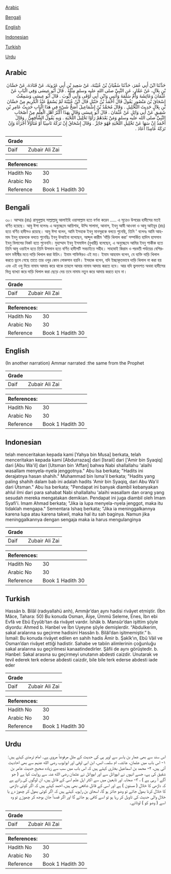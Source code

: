 [Arabic](#arabic)

[Bengali](#bengali)

[English](#english)

[Indonesian](#indonesian)

[Turkish](#turkish)

[Urdu](#urdu)

## Arabic


<div dir="rtl" lang="ar" style={{fontSize:'larger',backgroundColor:'#f8f9fa',padding:20}}>
حَدَّثَنَا ابْنُ أَبِي عُمَرَ، حَدَّثَنَا سُفْيَانُ بْنُ عُيَيْنَةَ، عَنْ سَعِيدِ بْنِ أَبِي عَرُوبَةَ، عَنْ قَتَادَةَ، عَنْ حَسَّانَ بْنِ بِلاَلٍ، عَنْ عَمَّارٍ، عَنِ النَّبِيِّ صلى الله عليه وسلم مِثْلَهُ ‏.‏ قَالَ أَبُو عِيسَى وَفِي الْبَابِ عَنْ عُثْمَانَ وَعَائِشَةَ وَأُمِّ سَلَمَةَ وَأَنَسٍ وَابْنِ أَبِي أَوْفَى وَأَبِي أَيُّوبَ ‏.‏ قَالَ أَبُو عِيسَى وَسَمِعْتُ إِسْحَاقَ بْنَ مَنْصُورٍ يَقُولُ قَالَ أَحْمَدُ بْنُ حَنْبَلٍ قَالَ ابْنُ عُيَيْنَةَ لَمْ يَسْمَعْ عَبْدُ الْكَرِيمِ مِنْ حَسَّانَ بْنِ بِلاَلٍ حَدِيثَ التَّخْلِيلِ ‏.‏ وَقَالَ مُحَمَّدُ بْنُ إِسْمَاعِيلَ أَصَحُّ شَيْءٍ فِي هَذَا الْبَابِ حَدِيثُ عَامِرِ بْنِ شَقِيقٍ عَنْ أَبِي وَائِلٍ عَنْ عُثْمَانَ ‏.‏ قَالَ أَبُو عِيسَى وَقَالَ بِهَذَا أَكْثَرُ أَهْلِ الْعِلْمِ مِنْ أَصْحَابِ النَّبِيِّ صلى الله عليه وسلم وَمَنْ بَعْدَهُمْ رَأَوْا تَخْلِيلَ اللِّحْيَةِ ‏.‏ وَبِهِ يَقُولُ الشَّافِعِيُّ ‏.‏ وَقَالَ أَحْمَدُ إِنْ سَهَا عَنْ تَخْلِيلِ اللِّحْيَةِ فَهُوَ جَائِزٌ ‏.‏ وَقَالَ إِسْحَاقُ إِنْ تَرَكَهُ نَاسِيًا أَوْ مُتَأَوِّلاً أَجْزَأَهُ وَإِنْ تَرَكَهُ عَامِدًا أَعَادَ ‏.‏
</div>
<div style={{backgroundColor:'#f8f9fa',padding:20, marginBottom: 10}}><table> <thead> <tr> <th>Grade</th> <th></th> </tr> </thead> <tbody> <tr><td>Daif</td><td>Zubair Ali Zai</td></tr></tbody></table><table> <thead> <tr> <th>References:</th> <th></th> </tr> </thead> <tbody><tr><td>Hadith No</td><td>30</td></tr><tr><td>Arabic No</td><td>30</td></tr><tr><td>Reference</td><td>Book 1 Hadith 30</td></tr></tbody></table></div>

## Bengali


<div dir="ltr" lang="bn" style={{fontSize:'larger',backgroundColor:'#f8f9fa',padding:20}}>
৩০। আম্মার (রাঃ) রাসূলুল্লাহ সাল্লাল্লাহু আলাইহি ওয়াসাল্লাম হতে বর্ণনা করেন ..... এ সূত্রেও উপরের হাদীসের মতই বর্ণিত হয়েছে। আবু ঈসা বলেনঃ এ অনুচ্ছেদে আয়িশাহ, উম্মি সালামা, আনাস, ইবনু আবী আওফা ও আবু আইয়ূব (রাঃ) হতে বর্ণিত হাদীসও রয়েছে। আবু ঈসা বলেন, আমি ইসহাক ইবনু মানসূরকে বলতে শুনেছি, তিনি ' বলেনঃ আমি আহমাদ ইবনু হাম্বলকে বলতে শুনেছিঃ ইবনু উআইনা বলেছেন, আব্দুল কারীম 'দাঁড়ি খিলাল করা' সম্পর্কিত হাদিস হাসসান ইবনু বিলালের নিকট হতে শুনেননি। মুহাম্মাদ ইবনু ইসমাঈল (বুখারী) বলেছেন, এ অনুচ্ছেদে আমির ইবনু শাকীক হতে তিনি আবু ওয়াইল হতে তিনি উসমান হতে বর্ণিত হাদীসটি সবচাইতে সহীহ। সাহাবাই কিরাম ও পরবতী পর্যায়ের বেশিরভাগ মনীষীর মতে দাড়ি খিলাল করা উচিৎ। ইমাম শাফিঈরও এই মত। ইমাম আহমাদ বলেন, যে ব্যক্তি দাড়ি খিলাল করতে ভুলে গেছে তাতে তার ওযুর কোন লোকসান হয়নি। ইসহাক বলেন, যদি ইচ্ছাকৃতভাবে দাড়ি খিলাল না করা হয় এবং এই ওযু দিয়ে নামায আদায় করে থাকে তাহলে আবার নামায আদায় করতে হবে। আর যদি ভুলবশত অথবা হাদীসের ভিন্ন ব্যাখ্যা করে দাড়ি খিলাল করা ছেড়ে দেয় তবে নামায নতুন করে আদায় করতে হবে না।
</div>
<div style={{backgroundColor:'#f8f9fa',padding:20, marginBottom: 10}}><table> <thead> <tr> <th>Grade</th> <th></th> </tr> </thead> <tbody> <tr><td>Daif</td><td>Zubair Ali Zai</td></tr></tbody></table><table> <thead> <tr> <th>References:</th> <th></th> </tr> </thead> <tbody><tr><td>Hadith No</td><td>30</td></tr><tr><td>Arabic No</td><td>30</td></tr><tr><td>Reference</td><td>Book 1 Hadith 30</td></tr></tbody></table></div>

## English


<div dir="ltr" lang="en" style={{fontSize:'larger',backgroundColor:'#f8f9fa',padding:20}}>
(In another narration) Ammar narrated :the same from the Prophet
</div>
<div style={{backgroundColor:'#f8f9fa',padding:20, marginBottom: 10}}><table> <thead> <tr> <th>Grade</th> <th></th> </tr> </thead> <tbody> <tr><td>Daif</td><td>Zubair Ali Zai</td></tr></tbody></table><table> <thead> <tr> <th>References:</th> <th></th> </tr> </thead> <tbody><tr><td>Hadith No</td><td>30</td></tr><tr><td>Arabic No</td><td>30</td></tr><tr><td>Reference</td><td>Book 1 Hadith 30</td></tr></tbody></table></div>

## Indonesian


<div dir="ltr" lang="id" style={{fontSize:'larger',backgroundColor:'#f8f9fa',padding:20}}>
telah menceritakan kepada kami [Yahya bin Musa] berkata, telah menceritakan kepada kami [Abdurrazaq] dari [Israil] dari ['Amir bin Syaqiq] dari [Abu Wa'il] dari [Utsman bin 'Affan] bahwa Nabi shallallahu 'alaihi wasallam menyela-nyela jenggotnya." Abu Isa berkata; "Hadits ini derajatnya hasan shahih." Muhammad bin Isma'il berkata; "Hadits yang paling shahih dalam bab ini adalah hadits 'Amir bin Syaqiq, dari Abu Wa'il dari Utsman." Abu Isa berkata; "Pendapat ini banyak diambil kebanyakan ahlul ilmi dari para sahabat Nabi shallallahu 'alaihi wasallam dan orang yang sesudah mereka mengatakan demikian. Pendapat ini juga diambil oleh Imam Syafi'i. Imam Ahmad berkata; "Jika ia lupa menyela-nyela jenggot, maka itu tidaklah mengapa." Sementara Ishaq berkata; "Jika ia meninggalkannya karena lupa atau karena takwil, maka hal itu sah baginya. Namun jika meninggalkannya dengan sengaja maka ia harus mengulanginya
</div>
<div style={{backgroundColor:'#f8f9fa',padding:20, marginBottom: 10}}><table> <thead> <tr> <th>Grade</th> <th></th> </tr> </thead> <tbody> <tr><td>Daif</td><td>Zubair Ali Zai</td></tr></tbody></table><table> <thead> <tr> <th>References:</th> <th></th> </tr> </thead> <tbody><tr><td>Hadith No</td><td>30</td></tr><tr><td>Arabic No</td><td>30</td></tr><tr><td>Reference</td><td>Book 1 Hadith 30</td></tr></tbody></table></div>

## Turkish


<div dir="ltr" lang="tr" style={{fontSize:'larger',backgroundColor:'#f8f9fa',padding:20}}>
Hassân b. Bilâl (radıyallahü anh), Ammâr’dan aynı hadisi rivâyet etmiştir. (İbn Mâce, Tahara: 50) Bu konuda Osman, Âişe, Ümmü Seleme, Enes, İbn ebi Evfâ ve Ebû Eyyûb’tan da rivâyet vardır. İshâk b. Mansûr’dan işittim şöyle diyordu: Ahmed b. Hanbel ve İbn Uyeyne şöyle demişlerdir. “Abdulkerim, sakal aralarına su geçirme hadisini Hassân b. Bilâl’dan işitmemiştir.” b. İsmail: Bu konuda rivâyet edilen en sahih hadis Âmir b. Şakîk’ın, Ebû Vâil ve Osman’dan rivâyet ettiği hadistir. Sahabe ve tabiin alimlerinin çoğunluğu sakal aralarına su geçirilmesi kanaatindedirler. Şâfii de aynı görüştedir. b. Hanbel: Sakal arasına su geçirmeyi unutanın abdesti caizdir. Unutarak ve tevil ederek terk ederse abdesti caizdir, bile bile terk ederse abdesti iade eder
</div>
<div style={{backgroundColor:'#f8f9fa',padding:20, marginBottom: 10}}><table> <thead> <tr> <th>Grade</th> <th></th> </tr> </thead> <tbody> <tr><td>Daif</td><td>Zubair Ali Zai</td></tr></tbody></table><table> <thead> <tr> <th>References:</th> <th></th> </tr> </thead> <tbody><tr><td>Hadith No</td><td>30</td></tr><tr><td>Arabic No</td><td>30</td></tr><tr><td>Reference</td><td>Book 1 Hadith 30</td></tr></tbody></table></div>

## Urdu


<div dir="rtl" lang="ur" style={{fontSize:'larger',backgroundColor:'#f8f9fa',padding:20}}>
اس سند سے بھی عمار بن یاسر سے اوپر ہی کی حدیث کے مثل مرفوعاً مروی ہے۔ امام ترمذی کہتے ہیں: ۱- اس باب میں عثمان، عائشہ، ام سلمہ، انس، ابن ابی اوفی اور ابوایوب رضی الله عنہم سے بھی احادیث آئی ہیں، ۲- محمد بن اسماعیل بخاری کہتے ہیں کہ اس باب میں سب سے زیادہ صحیح حدیث عامر بن شقیق کی ہے، جسے انہوں نے ابووائل سے اور ابووائل نے عثمان رضی الله عنہ سے روایت کیا ہے ( جو آگے آ رہی ہے ) ، ۳- صحابہ اور تابعین میں سے اکثر اہل علم اسی کے قائل ہیں، ان لوگوں کی رائے ہے کہ داڑھی کا خلال ( مسنون ) ہے اور اسی کے قائل شافعی بھی ہیں، احمد کہتے ہیں کہ اگر کوئی داڑھی کا خلال کرنا بھول جائے تو وضو جائز ہو گا، اسحاق بن راہویہ کہتے ہیں کہ اگر کوئی بھول کر چھوڑ دے یا خلال والی حدیث کی تاویل کر رہا ہو تو اسے کافی ہو جائے گا اور اگر قصداً جان بوجھ کر چھوڑے تو وہ اسے ( وضو کو ) لوٹائے۔
</div>
<div style={{backgroundColor:'#f8f9fa',padding:20, marginBottom: 10}}><table> <thead> <tr> <th>Grade</th> <th></th> </tr> </thead> <tbody> <tr><td>Daif</td><td>Zubair Ali Zai</td></tr></tbody></table><table> <thead> <tr> <th>References:</th> <th></th> </tr> </thead> <tbody><tr><td>Hadith No</td><td>30</td></tr><tr><td>Arabic No</td><td>30</td></tr><tr><td>Reference</td><td>Book 1 Hadith 30</td></tr></tbody></table></div>